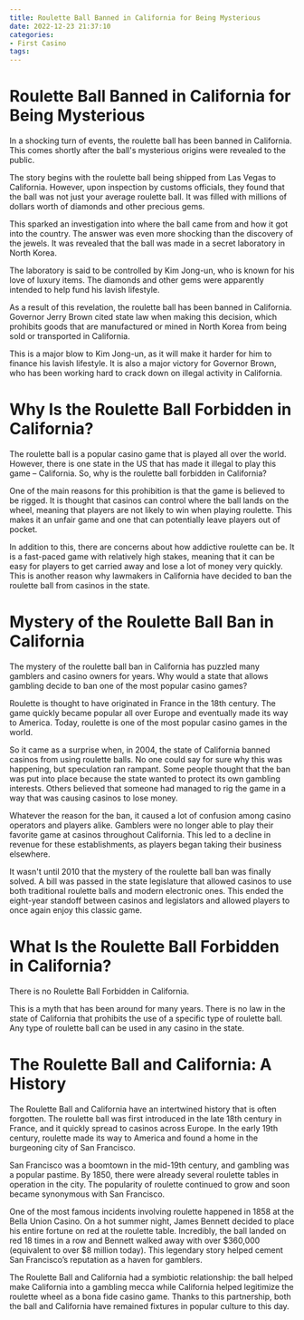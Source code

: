 ```yaml
---
title: Roulette Ball Banned in California for Being Mysterious
date: 2022-12-23 21:37:10
categories:
- First Casino
tags:
---
```



#  Roulette Ball Banned in California for Being Mysterious

In a shocking turn of events, the roulette ball has been banned in California. This comes shortly after the ball's mysterious origins were revealed to the public.

The story begins with the roulette ball being shipped from Las Vegas to California. However, upon inspection by customs officials, they found that the ball was not just your average roulette ball. It was filled with millions of dollars worth of diamonds and other precious gems.

This sparked an investigation into where the ball came from and how it got into the country. The answer was even more shocking than the discovery of the jewels. It was revealed that the ball was made in a secret laboratory in North Korea.

The laboratory is said to be controlled by Kim Jong-un, who is known for his love of luxury items. The diamonds and other gems were apparently intended to help fund his lavish lifestyle.

As a result of this revelation, the roulette ball has been banned in California. Governor Jerry Brown cited state law when making this decision, which prohibits goods that are manufactured or mined in North Korea from being sold or transported in California.

This is a major blow to Kim Jong-un, as it will make it harder for him to finance his lavish lifestyle. It is also a major victory for Governor Brown, who has been working hard to crack down on illegal activity in California.

#  Why Is the Roulette Ball Forbidden in California?

The roulette ball is a popular casino game that is played all over the world. However, there is one state in the US that has made it illegal to play this game – California. So, why is the roulette ball forbidden in California?

One of the main reasons for this prohibition is that the game is believed to be rigged. It is thought that casinos can control where the ball lands on the wheel, meaning that players are not likely to win when playing roulette. This makes it an unfair game and one that can potentially leave players out of pocket.

In addition to this, there are concerns about how addictive roulette can be. It is a fast-paced game with relatively high stakes, meaning that it can be easy for players to get carried away and lose a lot of money very quickly. This is another reason why lawmakers in California have decided to ban the roulette ball from casinos in the state.

#  Mystery of the Roulette Ball Ban in California

The mystery of the roulette ball ban in California has puzzled many gamblers and casino owners for years. Why would a state that allows gambling decide to ban one of the most popular casino games?

Roulette is thought to have originated in France in the 18th century. The game quickly became popular all over Europe and eventually made its way to America. Today, roulette is one of the most popular casino games in the world.

So it came as a surprise when, in 2004, the state of California banned casinos from using roulette balls. No one could say for sure why this was happening, but speculation ran rampant. Some people thought that the ban was put into place because the state wanted to protect its own gambling interests. Others believed that someone had managed to rig the game in a way that was causing casinos to lose money.

Whatever the reason for the ban, it caused a lot of confusion among casino operators and players alike. Gamblers were no longer able to play their favorite game at casinos throughout California. This led to a decline in revenue for these establishments, as players began taking their business elsewhere.

It wasn't until 2010 that the mystery of the roulette ball ban was finally solved. A bill was passed in the state legislature that allowed casinos to use both traditional roulette balls and modern electronic ones. This ended the eight-year standoff between casinos and legislators and allowed players to once again enjoy this classic game.

#  What Is the Roulette Ball Forbidden in California?

There is no Roulette Ball Forbidden in California.

This is a myth that has been around for many years. There is no law in the state of California that prohibits the use of a specific type of roulette ball. Any type of roulette ball can be used in any casino in the state.

#  The Roulette Ball and California: A History

The Roulette Ball and California have an intertwined history that is often forgotten. The roulette ball was first introduced in the late 18th century in France, and it quickly spread to casinos across Europe. In the early 19th century, roulette made its way to America and found a home in the burgeoning city of San Francisco.

San Francisco was a boomtown in the mid-19th century, and gambling was a popular pastime. By 1850, there were already several roulette tables in operation in the city. The popularity of roulette continued to grow and soon became synonymous with San Francisco.

One of the most famous incidents involving roulette happened in 1858 at the Bella Union Casino. On a hot summer night, James Bennett decided to place his entire fortune on red at the roulette table. Incredibly, the ball landed on red 18 times in a row and Bennett walked away with over $360,000 (equivalent to over $8 million today). This legendary story helped cement San Francisco’s reputation as a haven for gamblers.

The Roulette Ball and California had a symbiotic relationship: the ball helped make California into a gambling mecca while California helped legitimize the roulette wheel as a bona fide casino game. Thanks to this partnership, both the ball and California have remained fixtures in popular culture to this day.